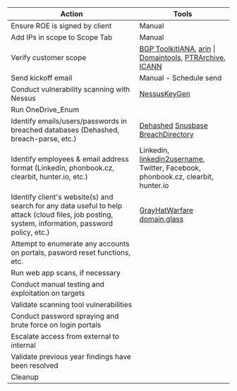 
| Action                                                                                                                                            | Tools                                                                                                                                                                                                                         |
| ------------------------------------------------------------------------------------------------------------------------------------------------- | ----------------------------------------------------------------------------------------------------------------------------------------------------------------------------------------------------------------------------- |
| Ensure ROE is signed by client                                                                                                                    | Manual                                                                                                                                                                                                                        |
| Add IPs in scope to Scope Tab                                                                                                                     | Manual                                                                                                                                                                                                                        |
| Verify customer scope                                                                                                                             | [BGP Toolkit](https://bgp.he.net/)[IANA](https://www.iana.org/), [arin](https://www.arin.net/) \| [Domaintools](https://www.domaintools.com/), [PTRArchive](http://ptrarchive.com/), [ICANN](https://lookup.icann.org/lookup) |
| Send kickoff email                                                                                                                                | Manual - Schedule send                                                                                                                                                                                                        |
| Conduct vulnerability scanning with Nessus                                                                                                        | [NessusKeyGen](https://github.com/harshdhamaniya/nessuskeygen)                                                                                                                                                                |
| Run OneDrive_Enum                                                                                                                                 |                                                                                                                                                                                                                               |
| Identify emails/users/passwords in breached databases (Dehashed, breach-parse, etc.)                                                              | [Dehashed](https://www.dehashed.com/) [Snusbase](https://snusbase.com) [BreachDirectory](https://breachdirectory.org)                                                                                                         |
| Identify employees & email address format (Linkedin, phonbook.cz, clearbit, hunter.io, etc.)                                                      | Linkedin, [linkedin2username](https://github.com/initstring/linkedin2username), Twitter, Facebook, phonbook.cz, clearbit, hunter.io                                                                                           |
| Identify client's website(s) and search for any data useful to help attack (cloud files, job posting, system, information, password policy, etc.) | [GrayHatWarfare](https://buckets.grayhatwarfare.com)  [domain.glass](https://domain.glass)                                                                                                                                    |
| Attempt to enumerate any accounts on portals, pasword reset functions, etc.                                                                       |                                                                                                                                                                                                                               |
| Run web app scans, if necessary                                                                                                                   |                                                                                                                                                                                                                               |
| Conduct manual testing and exploitation on targets                                                                                                |                                                                                                                                                                                                                               |
| Validate scanning tool vulnerabilities                                                                                                            |                                                                                                                                                                                                                               |
| Conduct password spraying and brute force on login portals                                                                                        |                                                                                                                                                                                                                               |
| Escalate access from external to internal                                                                                                         |                                                                                                                                                                                                                               |
| Validate previous year findings have been resolved                                                                                                |                                                                                                                                                                                                                               |
| Cleanup                                                                                                                                           |                                                                                                                                                                                                                               |
